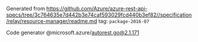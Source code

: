 Generated from https://github.com/Azure/azure-rest-api-specs/tree/3c764635e7d442b3e74caf593029fcd440b3ef82//specification/relay/resource-manager/readme.md tag: `package-2016-07`

Code generator @microsoft.azure/autorest.go@2.1.171


